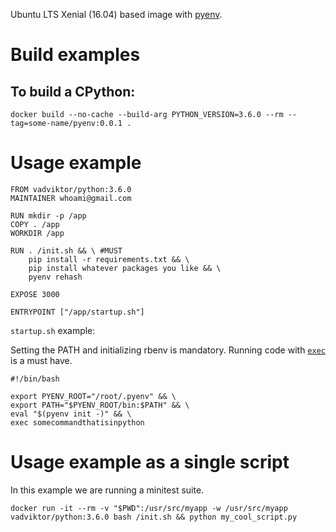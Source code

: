 Ubuntu LTS Xenial (16.04) based image with [pyenv](https://github.com/yyuu/pyenv).

# Build examples

## To build a CPython:

`docker build --no-cache --build-arg PYTHON_VERSION=3.6.0 --rm --tag=some-name/pyenv:0.0.1 .`

# Usage example

```
FROM vadviktor/python:3.6.0
MAINTAINER whoami@gmail.com

RUN mkdir -p /app
COPY . /app
WORKDIR /app

RUN . /init.sh && \ #MUST
    pip install -r requirements.txt && \
    pip install whatever packages you like && \
    pyenv rehash

EXPOSE 3000

ENTRYPOINT ["/app/startup.sh"]
```

`startup.sh` example:

Setting the PATH and initializing rbenv is mandatory. Running code with [`exec`](http://wiki.bash-hackers.org/commands/builtin/exec) is a must have.

```
#!/bin/bash

export PYENV_ROOT="/root/.pyenv" && \
export PATH="$PYENV_ROOT/bin:$PATH" && \
eval "$(pyenv init -)" && \
exec somecommandthatisinpython
```

# Usage example as a single script

In this example we are running a minitest suite.

`docker run -it --rm -v "$PWD":/usr/src/myapp -w /usr/src/myapp vadviktor/python:3.6.0 bash /init.sh && python my_cool_script.py`
